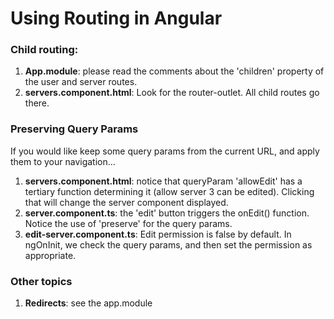 # Using Routing in Angular

### Child routing:

1. **App.module**: please read the comments about the 'children' property of the user and server routes.
2. **servers.component.html**: Look for the router-outlet. All child routes go there. 

### Preserving Query Params 

If you would like keep some query params from the current URL, and apply them to your navigation...

1. **servers.component.html**: notice that queryParam 'allowEdit' has a tertiary function determining it (allow server 3 can be edited). Clicking that will change the server component displayed.
2. **server.component.ts**: the 'edit' button triggers the onEdit() function. Notice the use of 'preserve' for the query params. 
3. **edit-server.component.ts**: Edit permission is false by default. In ngOnInit, we check the query params, and then set the permission as appropriate.

### Other topics

1. **Redirects**: see the app.module

